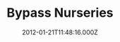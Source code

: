 ---
date: 2012-01-21T11:48:16.000Z
title: Bypass Nurseries
latitude: 51.99995941597896
longitude: 1.05363796348007
url: http://www.bypassnurseries.co.uk
category: checkin
---